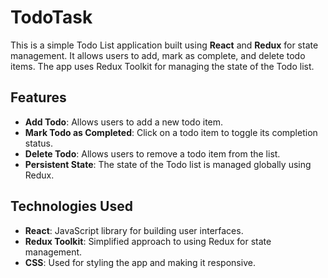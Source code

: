 # TodoTask

This is a simple Todo List application built using **React** and **Redux** for state management. 
It allows users to add, mark as complete, and delete todo items. The app uses Redux Toolkit for managing the state of the Todo list.

## Features

- **Add Todo**: Allows users to add a new todo item.
- **Mark Todo as Completed**: Click on a todo item to toggle its completion status.
- **Delete Todo**: Allows users to remove a todo item from the list.
- **Persistent State**: The state of the Todo list is managed globally using Redux.

## Technologies Used

- **React**: JavaScript library for building user interfaces.
- **Redux Toolkit**: Simplified approach to using Redux for state management.
- **CSS**: Used for styling the app and making it responsive.
  
